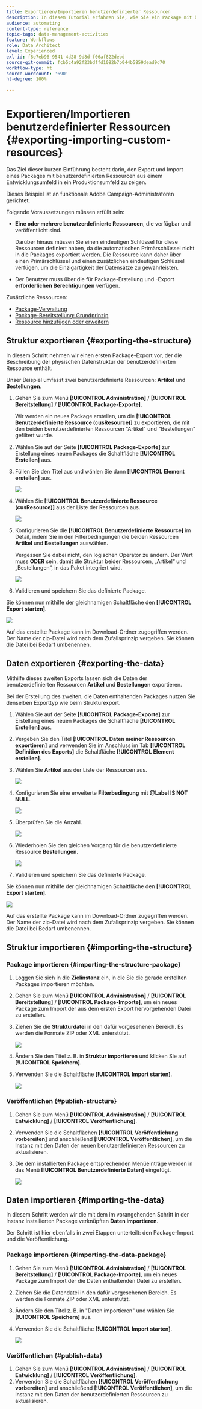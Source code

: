 ```yaml
---
title: Exportieren/Importieren benutzerdefinierter Ressourcen
description: In diesem Tutorial erfahren Sie, wie Sie ein Package mit benutzerdefinierten Ressourcen exportieren und importieren können.
audience: automating
content-type: reference
topic-tags: data-management-activities
feature: Workflows
role: Data Architect
level: Experienced
exl-id: f8e7eb96-9541-4d28-9d8d-f06af822debd
source-git-commit: fcb5c4a92f23bdffd1082b7b044b5859dead9d70
workflow-type: ht
source-wordcount: '690'
ht-degree: 100%

---
```


# Exportieren/Importieren benutzerdefinierter Ressourcen {#exporting-importing-custom-resources}

Das Ziel dieser kurzen Einführung besteht darin, den Export und Import eines Packages mit benutzerdefinierten Ressourcen aus einem Entwicklungsumfeld in ein Produktionsumfeld zu zeigen.

Dieses Beispiel ist an funktionale Adobe Campaign-Administratoren gerichtet.

Folgende Voraussetzungen müssen erfüllt sein:

* **Eine oder mehrere benutzerdefinierte Ressourcen**, die verfügbar und veröffentlicht sind.

  Darüber hinaus müssen Sie einen eindeutigen Schlüssel für diese Ressourcen definiert haben, da die automatischen Primärschlüssel nicht in die Packages exportiert werden. Die Ressource kann daher über einen Primärschlüssel und einen zusätzlichen eindeutigen Schlüssel verfügen, um die Einzigartigkeit der Datensätze zu gewährleisten.
* Der Benutzer muss über die für Package-Erstellung und -Export **erforderlichen Berechtigungen** verfügen.

Zusätzliche Ressourcen:

* [Package-Verwaltung](../../automating/using/managing-packages.md)
* [Package-Bereitstellung: Grundprinzip](../../developing/using/data-model-concepts.md)
* [Ressource hinzufügen oder erweitern](../../developing/using/key-steps-to-add-a-resource.md)

## Struktur exportieren {#exporting-the-structure}

In diesem Schritt nehmen wir einen ersten Package-Export vor, der die Beschreibung der physischen Datenstruktur der benutzerdefinierten Ressource enthält.

Unser Beispiel umfasst zwei benutzerdefinierte Ressourcen: **Artikel** und **Bestellungen**.

1. Gehen Sie zum Menü **[!UICONTROL Administration]** / **[!UICONTROL Bereitstellung]** / **[!UICONTROL Package-Exporte]**.

   Wir werden ein neues Package erstellen, um die **[!UICONTROL Benutzerdefinierte Ressource (cusResource)]** zu exportieren, die mit den beiden benutzerdefinierten Ressourcen &quot;Artikel&quot; und &quot;Bestellungen&quot; gefiltert wurde.

1. Wählen Sie auf der Seite **[!UICONTROL Package-Exporte]** zur Erstellung eines neuen Packages die Schaltfläche **[!UICONTROL Erstellen]** aus.
1. Füllen Sie den Titel aus und wählen Sie dann **[!UICONTROL Element erstellen]** aus.

   ![](assets/cusresources_export1.png)

1. Wählen Sie **[!UICONTROL Benutzerdefinierte Ressource (cusResource)]** aus der Liste der Ressourcen aus.

   ![](assets/cusresources_export2.png)

1. Konfigurieren Sie die **[!UICONTROL Benutzerdefinierte Ressource]** im Detail, indem Sie in den Filterbedingungen die beiden Ressourcen **Artikel** und **Bestellungen** auswählen.

   Vergessen Sie dabei nicht, den logischen Operator zu ändern. Der Wert muss **ODER** sein, damit die Struktur beider Ressourcen, „Artikel“ und „Bestellungen“, in das Paket integriert wird.

   ![](assets/cusresources_export3.png)

1. Validieren und speichern Sie das definierte Package.

Sie können nun mithilfe der gleichnamigen Schaltfläche den **[!UICONTROL Export starten]**.

![](assets/cusresources_export4.png)

Auf das erstellte Package kann im Download-Ordner zugegriffen werden. Der Name der zip-Datei wird nach dem Zufallsprinzip vergeben. Sie können die Datei bei Bedarf umbenennen.

## Daten exportieren {#exporting-the-data}

Mithilfe dieses zweiten Exports lassen sich die Daten der benutzerdefinierten Ressourcen **Artikel** und **Bestellungen** exportieren.

Bei der Erstellung des zweiten, die Daten enthaltenden Packages nutzen Sie denselben Exporttyp wie beim Strukturexport.

1. Wählen Sie auf der Seite **[!UICONTROL Package-Exporte]** zur Erstellung eines neuen Packages die Schaltfläche **[!UICONTROL Erstellen]** aus.
1. Vergeben Sie den Titel **[!UICONTROL Daten meiner Ressourcen exportieren]** und verwenden Sie im Anschluss im Tab **[!UICONTROL Definition des Exports]** die Schaltfläche **[!UICONTROL Element erstellen]**.
1. Wählen Sie **Artikel** aus der Liste der Ressourcen aus.

   ![](assets/cusresources_exportdata1.png)

1. Konfigurieren Sie eine erweiterte **Filterbedingung** mit **@Label IS NOT NULL**.

   ![](assets/cusresources_exportdata2.png)

1. Überprüfen Sie die Anzahl.

   ![](assets/cusresources_exportdata3.png)

1. Wiederholen Sie den gleichen Vorgang für die benutzerdefinierte Ressource **Bestellungen**.

   ![](assets/cusresources_exportdata4.png)

1. Validieren und speichern Sie das definierte Package.

Sie können nun mithilfe der gleichnamigen Schaltfläche den **[!UICONTROL Export starten]**.

![](assets/cusresources_exportdata5.png)

Auf das erstellte Package kann im Download-Ordner zugegriffen werden. Der Name der zip-Datei wird nach dem Zufallsprinzip vergeben. Sie können die Datei bei Bedarf umbenennen.

## Struktur importieren {#importing-the-structure}

### Package importieren {#importing-the-structure-package}

1. Loggen Sie sich in die **Zielinstanz** ein, in die Sie die gerade erstellten Packages importieren möchten.
1. Gehen Sie zum Menü **[!UICONTROL Administration]** / **[!UICONTROL Bereitstellung]** / **[!UICONTROL Package-Importe]**, um ein neues Package zum Import der aus dem ersten Export hervorgehenden Datei zu erstellen.
1. Ziehen Sie die **Strukturdatei** in den dafür vorgesehenen Bereich. Es werden die Formate ZIP oder XML unterstützt.

   ![](assets/cusresources_import2.png)

1. Ändern Sie den Titel z. B. in **Struktur importieren** und klicken Sie auf **[!UICONTROL Speichern]**.
1. Verwenden Sie die Schaltfläche **[!UICONTROL Import starten]**.

   ![](assets/cusresources_import3.png)

### Veröffentlichen {#publish-structure}

1. Gehen Sie zum Menü **[!UICONTROL Administration]** / **[!UICONTROL Entwicklung]** / **[!UICONTROL Veröffentlichung]**.
1. Verwenden Sie die Schaltflächen **[!UICONTROL Veröffentlichung vorbereiten]** und anschließend **[!UICONTROL Veröffentlichen]**, um die Instanz mit den Daten der neuen benutzerdefinierten Ressourcen zu aktualisieren.
1. Die dem installierten Package entsprechenden Menüeinträge werden in das Menü **[!UICONTROL Benutzerdefinierte Daten]** eingefügt.

   ![](assets/cusresources_import1.png)

## Daten importieren {#importing-the-data}

In diesem Schritt werden wir die mit dem im vorangehenden Schritt in der Instanz installierten Package verknüpften **Daten importieren**.

Der Schritt ist hier ebenfalls in zwei Etappen unterteilt: den Package-Import und die Veröffentlichung.

### Package importieren {#importing-the-data-package}

1. Gehen Sie zum Menü **[!UICONTROL Administration]** / **[!UICONTROL Bereitstellung]** / **[!UICONTROL Package-Importe]**, um ein neues Package zum Import der die Daten enthaltenden Datei zu erstellen.
1. Ziehen Sie die Datendatei in den dafür vorgesehenen Bereich. Es werden die Formate ZIP oder XML unterstützt.
1. Ändern Sie den Titel z. B. in &quot;Daten importieren&quot; und wählen Sie **[!UICONTROL Speichern]** aus.
1. Verwenden Sie die Schaltfläche **[!UICONTROL Import starten]**.

   ![](assets/cusresources_importdata.png)

### Veröffentlichen {#publish-data}

1. Gehen Sie zum Menü **[!UICONTROL Administration]** / **[!UICONTROL Entwicklung]** / **[!UICONTROL Veröffentlichung]**.
1. Verwenden Sie die Schaltflächen **[!UICONTROL Veröffentlichung vorbereiten]** und anschließend **[!UICONTROL Veröffentlichen]**, um die Instanz mit den Daten der benutzerdefinierten Ressourcen zu aktualisieren.
